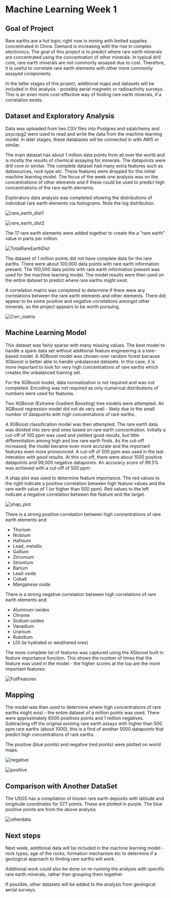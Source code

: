 # Machine Learning Week 1

## Goal of Project

Rare earths are a hot topic right now in mining with limited supplies concentrated in China.  Demand is increasing with the rise in complex electronics. The goal of this project is to predict where rare earth minerals are concentrated using the concentration of other minerals.  In typical drill core, rare earth minerals are not commonly assayed due to cost. Therefore, it is useful to correlate rare earth elements with other more commonly assayed components. 

In the latter stages of this project, additional maps and datasets will be included in this analysis - possibly aerial magnetic or radioactivity surveys.  This is an even more cost-effective way of finding rare earth minerals, if a correlation exists. 

## Dataset and Exploratory Analysis

Data was uploaded from two CSV files into Postgres and sqlalchemy and psycopg2 were used to read and write the data from the machine learning model.  In later stages, these databases will be connected in with AWS or similar. 

The main dataset has about 1 million data points from all over the world and is mostly the results of chemical assaying for minerals.  The datapoints were drill core or similar. The complete dataset had many extra features such as datasources, rock type etc.  These features were dropped for this initial machine learning model. 
The focus of the week one analysis was on the concentrations of other elements and if these could be used to predict high concentrations of the rare earth elements.

Exploratory data analysis was completed showing the distributions of individual rare earth elements via histograms.  Note the log distribution. 

![rare_earth_dist1](https://github.com/sholkojr/Rare_Earth_Metal_Mining/blob/janice/Graphics/rareearthdist1.png)

![rare_earth_dist2](https://github.com/sholkojr/Rare_Earth_Metal_Mining/blob/janice/Graphics/rare_earth_dist2.png)

The 17 rare earth elements were added together to create the a "rare earth" value in parts per million. 

![TotalRareEarthDist](https://github.com/sholkojr/Rare_Earth_Metal_Mining/blob/janice/Graphics/TotalRareEarthDist.png)

 The dataset of 1 million points did not have complete data for the rare earths.  There were about 100,000 data points with rare earth information present.
The 100,000 data points with rare earth information present was used for the machine learning model.  The model results were then used on the entire dataset to predict where rare earths might exist. 

A correlation matrix was completed to determine if there were any correlations between the rare earth elements and other elements. There did appear to be some positive and negative correlations amongst other minerals, so the project appears to be worth pursuing. 

![Corr_matrix](https://github.com/sholkojr/Rare_Earth_Metal_Mining/blob/janice/Graphics/Corr_matrix.png)


## Machine Learning Model 

This dataset was fairly sparse with many missing values.  The best model to handle a spare data set without additional feature engineering is a tree-based model. A XGBoost model was chosen over random forest because XGboost is better able to handle unbalanced datasets.  In this case, it is more important to look for very high concentrations of rare earths which creates the unbalanced training set.  

For the XGBoost model, data normalization is not required and was not completed. Encoding was not required as only numerical distributions of numbers were used for features. 

Two XGBoost (Extreme Gradient Boosting) tree models were attempted.  An XGBoost regression model did not do very well - likely due to the small number of datapoints with high concentrations of rare earths.

A XGBoost classification model was then attempted. The rare earth data was divided into zero and ones based on rare earth concentration.  Initially a cut-off of 100 ppm was used and yielded good results, but little differentiation among high and low rare earth finds.  As the cut-off increased, the model became even more accurate and the important features even more pronounced.  A cut-off of 500 ppm was used in the last interation with good results. At this cut-off, there were about 1000 positive datapoints and 99,000 negative datapoints.  An accuracy score of 99.5% was achieved with a cut-off of 500 ppm.

A shap plot was used to determine feature importance.  The red values to the right indicate a positive correlation between high feature values and the rare earth value of 1 (or higher than 500 ppm).  Red values to the left indicate a negative correlation between the feature and the target.

![shap_plot](https://github.com/sholkojr/Rare_Earth_Metal_Mining/blob/janice/Graphics/Shap.png)

There is a strong positive correlation between high concentrations of rare earth elements and: 
- Thorium
- Niobium
- Hafnium
- Lead, metallic
- Gallium
- Zirconium
- Strontium
- Barium
- Lead oxide
- Cobalt
- Manganese oxide

There is a strong negative correlation between high correlations of rare earth elements and: 
- Aluminum oxides
- Chrome
- Sodium oxides
- Vanadium
- Uranium
- Rubidium
- LOI (ie hydrated or weathered ores)

The more complete list of features was captured using the XGboost built in feature importance function.  This shows the number of times that the feature was used in the model - the higher scores at the top are the more important features: 

![FullFeatures](https://github.com/sholkojr/Rare_Earth_Metal_Mining/blob/janice/Graphics/Features.png)

## Mapping

The model was then used to determine where high concentrations of rare earths might exist - the entire dataset of a million points was used.  There were approximately 6000 positives points and 1 million negatives.  Subtracting off the original existing rare earth assays with higher than 500 ppm rare earths (about 1000), this is a find of another 5000 datapoints that predict high concentrations of rare earths.  

The positive (blue points) and negative (red points) were plotted on world maps. 

![negative](https://github.com/sholkojr/Rare_Earth_Metal_Mining/blob/janice/Graphics/Negative.png)

![positive](https://github.com/sholkojr/Rare_Earth_Metal_Mining/blob/janice/Graphics/Positive.png)

## Comparison with Another DataSet

The USGS has a compilation of known rare earth deposits with latitude and longitude coordinates for 577 points.  These are plotted in purple.  The blue positive points are from the above analysis 

![otherdata](https://github.com/sholkojr/Rare_Earth_Metal_Mining/blob/janice/Graphics/Other_Data_Map.png)


## Next steps

Next week, additional data will be included in the machine learning model - rock types, age of the rocks, formation mechanism etc to determine if a geological approach to finding rare earths will work.  

Additional work could also be done on re-running the analysis with specific rare earth minerals, rather than grouping them together. 

If possible, other datasets will be added to the analysis from geological aerial surveys.




















